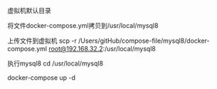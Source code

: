 虚拟机默认目录

将文件docker-compose.yml拷贝到/usr/local/mysql8

上传文件到虚拟机
scp -r /Users/gitHub/compose-file/mysql8/docker-compose.yml root@192.168.32.2:/usr/local/mysql8

执行mysql8
cd /usr/local/mysql8

docker-compose up -d
